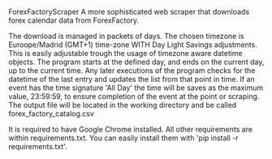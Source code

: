 ForexFactoryScraper
A more sophisticated web scraper that downloads forex calendar data from ForexFactory.

The download is managed in packets of days.
The chosen timezone is Euroope/Madrid (GMT+1) time-zone WITH Day Light Savings adjustments. This is easily adjustable trough the usage of timezone aware datetime objects.
The program starts at the defined day, and ends on the current day, up to the current time.
Any later executions of the program checks for the datetime of the last entry and updates the list from that point in time.
If an event has the time signature 'All Day' the time will be saves as the maximum value, 23:59:59, to ensure completion of the event at the point or scraping.
The output file will be located in the working directory and be called forex_factory_catalog.csv

It is required to have Google Chrome installed.
All other requirements are within requirements.txt.
You can easily install them with 'pip install -r requirements.txt'.
